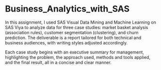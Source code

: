 # Business_Analytics_with_SAS

In this  assignment, I used SAS Visual Data Mining and Machine Learning on SAS Viya to analyze data for three case studies: market basket analysis (association rules), customer segmentation (clustering), and churn prediction. The deliverable is a report tailored for both technical and business audiences, with writing styles adjusted accordingly.

Each case study begins with an executive summary for management, highlighting the problem, the approach used, methods and tools applied, and the final result, all in a concise and clear manner.
